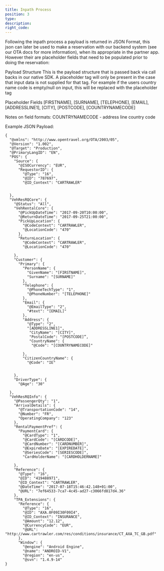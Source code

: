 ```yaml
---
title: Inpath Process
position: 3
type:
description:
right_code:
---
```


Following the inpath process a payload is returned in JSON Format, this json can later be used to make a reservation with our backend system (see our OTA docs for more information), when its appropriate in the partner app. 
However their are placeholder fields that need to be populated prior to doing the reservation:


Payload Structure 
This is the payload structure that is passed back via call backs in our native SDK. A placeholder tag will only be present in the case that input data is not supplied for that tag. For example if the users country name code is empty/null on input, this will be replaced with the placeholder tag

Placeholder Fields
[FIRSTNAME], [SURNAME], [TELEPHONE], [EMAIL], [ADDRESSLINE1], [CITY], [POSTCODE], [COUNTRYNAMECODE]

Notes on field formats:
COUNTRYNAMECODE - address line country code

Example JSON Payload:

    {
      "@xmlns": "http://www.opentravel.org/OTA/2003/05",
      "@Version": "1.002",
      "@Target": "Production",
      "@PrimaryLangID": "EN",
      "POS": {
        "Source": {
          "@ISOCurrency": "EUR",
          "RequestorID": {
            "@Type": "16",
            "@ID": "787697",
            "@ID_Context": "CARTRAWLER"
          
        
      },
      "VehResRQCore": {
        "@Status": "All",
        "VehRentalCore": {
          "@PickUpDateTime": "2017-09-20T10:00:00",
          "@ReturnDateTime": "2017-09-25T21:00:00",
          "PickUpLocation": {
            "@CodeContext": "CARTRAWLER",
            "@LocationCode": "470"
          },
          "ReturnLocation": {
            "@CodeContext": "CARTRAWLER",
            "@LocationCode": "470"
          
        },
        "Customer": {
          "Primary": {
            "PersonName": {
              "GivenName": "[FIRSTNAME]",
              "Surname": "[SURNAME]"
            },
            "Telephone": {
              "@PhoneTechType": "1",
              "@PhoneNumber": "[TELEPHONE]"
            },
            "Email": {
              "@EmailType": "2",
              "#text": "[EMAIL]"
            },
            "Address": {
              "@Type": "2",
              "[ADDRESSLINE1]",
               "CityName": "[CITY]",
               "PostalCode": "[POSTCODE]”,
               "CountryName": {
                "@Code": "[COUNTRYNAMECODE]"
              
            },
            "CitizenCountryName": {
              "@Code": "IE"
            
          
        },
        "DriverType": {
          "@Age": "30"
        
      },
      "VehResRQInfo": {
        "@PassengerQty": "1",
        "ArrivalDetails": {
          "@TransportationCode": "14",
          "@Number": "FR",
          "OperatingCompany": "123"
        },
        "RentalPaymentPref": {
          "PaymentCard": {
            "@CardType": "1",
            "@CardCode": "[CARDCODE]",
            "@CardNumber": "[CARDNUMBER]",
            "@ExpireDate": "[EXPIREDATE]",
            "@SeriesCode": "[SERIESCODE]",
            "CardHolderName": "[CARDHOLDERNAME]"
          
        },
        "Reference": {
          "@Type": "16",
          "@ID": "419488971",
          "@ID_Context": "CARTRAWLER",
          "@DateTime": "2017-07-18T15:46:42.148+01:00",
          "@URL": "7ef64533-7ca7-4c45-ad27-c3066fd817d4.36"
        },
        "TPA_Extensions": {
          "Reference": {
            "@Type": "16",
            "@ID": "AXA.0F09I30F09I4",
            "@ID_Context": "INSURANCE",
            "@Amount": "12.12",
            "@CurrencyCode": "EUR",
            "@URL": "http://www.cartrawler.com/res/conditions/insurance/CT_AXA_TC_GB.pdf"
          },
          "Window": {
            "@engine": "Android Engine",
            "@name": "ANDROID-V1",
            "@region": "en-us",
            "@svn": "1.4.9-14"
    }

